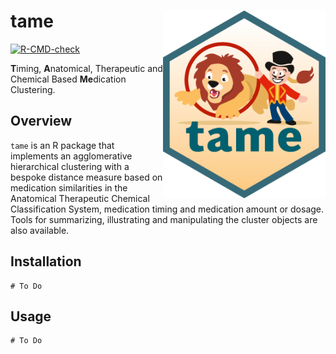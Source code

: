 # tame <img src="man/figures/Logo_tame.png" align="right" height="300" />

<!-- badges: start -->
[![R-CMD-check](https://github.com/Laksafoss/tame/actions/workflows/R-CMD-check.yaml/badge.svg)](https://github.com/Laksafoss/tame/actions/workflows/R-CMD-check.yaml)
<!-- badges: end -->


**T**iming, **A**natomical, Therapeutic and Chemical Based **Me**dication Clustering.

## Overview
`tame` is an R package that implements an agglomerative hierarchical clustering with a bespoke distance measure based on medication similarities in the Anatomical Therapeutic Chemical Classification System, medication timing and medication amount or dosage. Tools for summarizing, illustrating and manipulating the cluster objects are also available.




## Installation

```
# To Do
```

## Usage

```
# To Do
```

